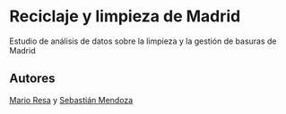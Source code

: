 # Reciclaje y limpieza de Madrid 
Estudio de análisis de datos sobre la limpieza y la gestión de basuras de Madrid
## Autores
[Mario Resa](https://github.com/Mario999X) y [Sebastián Mendoza](https://github.com/SebsMendoza)
